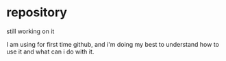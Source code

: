 # repository
still working on it

I am using for first time github, and i'm doing my best to understand how to use it and what can i do with it.

